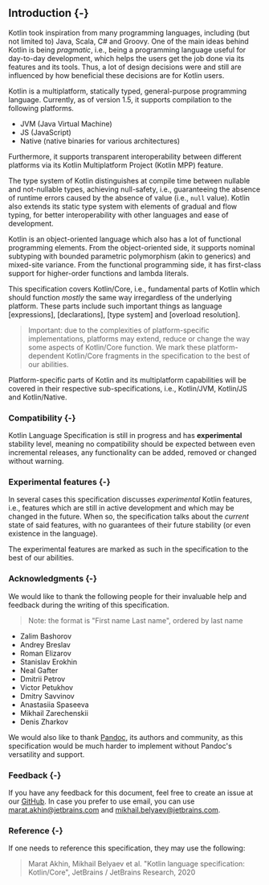 ## Introduction {-}

Kotlin took inspiration from many programming languages, including (but not limited to) Java, Scala, C# and Groovy.
One of the main ideas behind Kotlin is being *pragmatic*, i.e., being a programming language useful for day-to-day development, which helps the users get the job done via its features and its tools.
Thus, a lot of design decisions were and still are influenced by how beneficial these decisions are for Kotlin users.

Kotlin is a multiplatform, statically typed, general-purpose programming language.
Currently, as of version 1.5, it supports compilation to the following platforms.

* JVM (Java Virtual Machine)
* JS (JavaScript)
* Native (native binaries for various architectures)

Furthermore, it supports transparent interoperability between different platforms via its Kotlin Multiplatform Project (Kotlin MPP) feature.

The type system of Kotlin distinguishes at compile time between nullable and not-nullable types, achieving null-safety, i.e., guaranteeing the absence of runtime errors caused by the absence of value (i.e., `null` value).
Kotlin also extends its static type system with elements of gradual and flow typing, for better interoperability with other languages and ease of development.

Kotlin is an object-oriented language which also has a lot of functional programming elements.
From the object-oriented side, it supports nominal subtyping with bounded parametric polymorphism (akin to generics) and mixed-site variance.
From the functional programming side, it has first-class support for higher-order functions and lambda literals. 

This specification covers Kotlin/Core, i.e., fundamental parts of Kotlin which should function *mostly* the same way irregardless of the underlying platform.
These parts include such important things as language [expressions], [declarations], [type system] and [overload resolution].

> Important: due to the complexities of platform-specific implementations, platforms may extend, reduce or change the way some aspects of Kotlin/Core function.
> We mark these platform-dependent Kotlin/Core fragments in the specification to the best of our abilities.

Platform-specific parts of Kotlin and its multiplatform capabilities will be covered in their respective sub-specifications, i.e., Kotlin/JVM, Kotlin/JS and Kotlin/Native.

### Compatibility {-}

Kotlin Language Specification is still in progress and has **experimental** stability level, meaning no compatibility should be expected between even incremental releases, any functionality can be added, removed or changed without warning.

### Experimental features {-}

In several cases this specification discusses *experimental* Kotlin features, i.e., features which are still in active development and which may be changed in the future.
When so, the specification talks about the *current* state of said features, with no guarantees of their future stability (or even existence in the language).

The experimental features are marked as such in the specification to the best of our abilities.

### Acknowledgments {-}

We would like to thank the following people for their invaluable help and feedback during the writing of this specification.

> Note: the format is "First name Last name", ordered by last name

* Zalim Bashorov
* Andrey Breslav
* Roman Elizarov
* Stanislav Erokhin
* Neal Gafter
* Dmitrii Petrov
* Victor Petukhov
* Dmitry Savvinov
* Anastasiia Spaseeva
* Mikhail Zarechenskii
* Denis Zharkov

We would also like to thank [Pandoc](https://pandoc.org/), its authors and community, as this specification would be much harder to implement without Pandoc's versatility and support.

### Feedback {-}

If you have any feedback for this document, feel free to create an issue at our [GitHub](https://github.com/Kotlin/kotlin-spec/issues).
In case you prefer to use email, you can use [marat.akhin@jetbrains.com](mailto:marat.akhin@jetbrains.com) and [mikhail.belyaev@jetbrains.com](mailto:mikhail.belyaev@jetbrains.com).

### Reference {-}

If one needs to reference this specification, they may use the following:

> Marat Akhin, Mikhail Belyaev et al. "Kotlin language specification: Kotlin/Core", JetBrains / JetBrains Research, 2020
